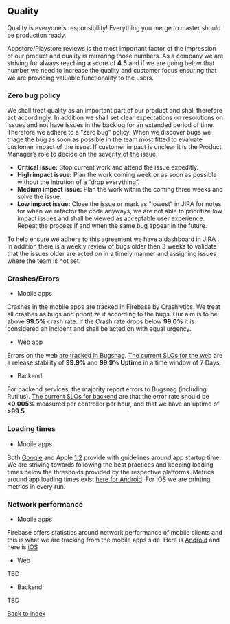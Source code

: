 ## Quality

Quality is everyone's responsibility! Everything you merge to master should be production ready.

Appstore/Playstore reviews is the most important factor of the impression of our product and quality is mirroring those numbers. 
As a company we are striving for always reaching a score of **4.5** and if we are going below that number we need to increase the quality and customer focus ensuring that we are providing valuable functionality to the users.


### Zero bug policy

We shall treat quality as an important part of our product and shall therefore act accordingly. In addition we shall set clear expectations on resolutions on issues and not have issues in the backlog for an extended period of time. Therefore we adhere to a “zero bug” policy.
When we discover bugs we triage the bug as soon as possible in the team most fitted to evaluate customer impact of the issue. If customer impact is unclear it is the Product Manager’s role to decide on the severity of the issue.
- **Critical issue:**
	Stop current work and attend the issue expeditly.
- **High impact issue:**
	Plan the work coming week or as soon as possible without the intrution of a “drop everything”.
- **Medium impact issue:**
	Plan the work within the coming three weeks and solve the issue.
- **Low impact issue:**
	Close the issue or mark as "lowest" in JIRA for notes for when we refactor the code anyways, we are not able to prioritize low impact issues and shall be viewed as acceptable user experience. Repeat the process if and when the same bug appear in the future.

To help ensure we adhere to this agreement we have a dashboard in [JIRA](https://fishbrain.atlassian.net/secure/Dashboard.jspa?selectPageId=10206) . In addition there is a weekly review of bugs older then 3 weeks to validate that the issues older are acted on in a timely manner and assigning issues where the team is not set.

### Crashes/Errors 
- Mobile apps

Crashes in the mobile apps are tracked in Firebase by Crashlytics. We treat all crashes as bugs and prioritize it according to the bugs. Our aim is to be above **99.5%** crash rate. If the Crash rate drops below **99.0%** it is considered an incident and shall be acted on with equal urgency.

- Web app

Errors on the web [are tracked in Bugsnag](https://github.com/fishbrain/mykiss-web/blob/develop/docs/frontend-guidelines/error-monitoring.md). [The current SLOs for the web](https://github.com/fishbrain/mykiss-web/blob/develop/docs/frontend-guidelines/slos.md) are a release stability of **99.9%** and **99.9% Uptime** in a time window of 7 Days.

- Backend

For backend services, the majority report errors to Bugsnag (including Rutilus). [The current SLOs for backend](https://docs.google.com/document/d/1GdoIj4CzLlZlAJTS9rTE9jIH52GL61qM-Lk0MpiVvyY/edit?ts=5dde8264) are that the error rate should be **<0.005%** measured per controller per hour, and that we have an uptime of **>99.5**.

### Loading times

- Mobile apps

Both [Google](https://developer.android.com/topic/performance/vitals/launch-time) and Apple [1](https://developer.apple.com/documentation/xcode/improving_your_app_s_performance/reducing_your_app_s_launch_time),[2](https://developer.apple.com/videos/play/wwdc2016/406/) provide with guidelines around app startup time. We are striving towards following the best practices and keeping loading times below the thresholds provided by the respective platforms.
Metrics around app loading times exist [here for Android](https://play.google.com/apps/publish/?account=8673675864021351303#AppHealthOverviewPlace:p=com.fishbrain.app&appid=4973867529686371805&aho=APP_HEALTH_DETAILS&ts=THIRTY_DAYS&ahbt=_CUSTOM). For iOS we are printing metrics in every run.

### Network performance

- Mobile apps

Firebase offers statistics around network performance of mobile clients and this is what we are tracking from the mobile apps side. Here is [Android](https://console.firebase.google.com/project/fishbrain.com:api-project-10207772235/performance/app/android:com.fishbrain.app/network) and here is [iOS](https://console.firebase.google.com/project/fishbrain.com:api-project-10207772235/performance/app/ios:com.fishbrain.app/network)


- Web

TBD


- Backend

TBD


[Back to index](./../README.md)

